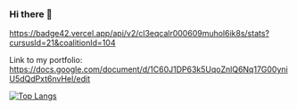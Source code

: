 ### Hi there 👋
https://badge42.vercel.app/api/v2/cl3eqcalr000609muhol6ik8s/stats?cursusId=21&coalitionId=104

Link to my portfolio: https://docs.google.com/document/d/1C60J1DP63k5UqoZnlQ6Nq17G00yniU5dQdPxt6nvHeI/edit

[![Top Langs](https://github-readme-stats.vercel.app/api/top-langs/?username=Elmashack&layout=compact)](https://github.com/anuraghazra/github-readme-stats)
<!--
**Elmashack/Elmashack** is a ✨ _special_ ✨ repository because its `README.md` (this file) appears on your GitHub profile.

Here are some ideas to get you started:

- 🔭 I’m currently working on ...
- 🌱 I’m currently learning ...
- 👯 I’m looking to collaborate on ...
- 🤔 I’m looking for help with ...
- 💬 Ask me about ...
- 📫 How to reach me: ...
- 😄 Pronouns: ...
- ⚡ Fun fact: ...
-->
